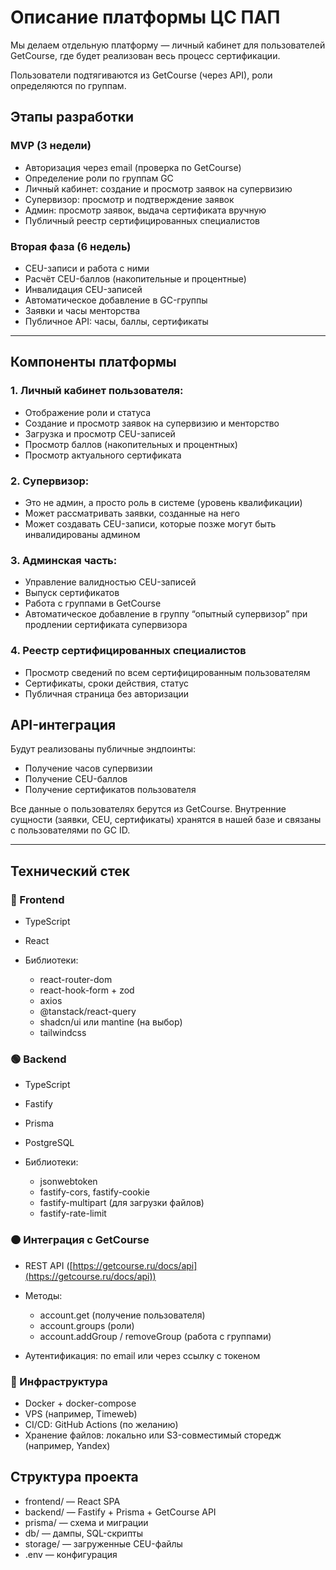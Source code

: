 # Описание платформы ЦС ПАП

Мы делаем отдельную платформу — личный кабинет для пользователей GetCourse, где будет реализован весь процесс сертификации.

Пользователи подтягиваются из GetCourse (через API), роли определяются по группам.

## Этапы разработки

### MVP (3 недели)

- Авторизация через email (проверка по GetCourse)
- Определение роли по группам GC
- Личный кабинет: создание и просмотр заявок на супервизию
- Супервизор: просмотр и подтверждение заявок
- Админ: просмотр заявок, выдача сертификата вручную
- Публичный реестр сертифицированных специалистов

### Вторая фаза (6 недель)

- CEU-записи и работа с ними
- Расчёт CEU-баллов (накопительные и процентные)
- Инвалидация CEU-записей
- Автоматическое добавление в GC-группы
- Заявки и часы менторства
- Публичное API: часы, баллы, сертификаты

---

## Компоненты платформы

### 1. Личный кабинет пользователя:

- Отображение роли и статуса
- Создание и просмотр заявок на супервизию и менторство
- Загрузка и просмотр CEU-записей
- Просмотр баллов (накопительных и процентных)
- Просмотр актуального сертификата

### 2. Супервизор:

- Это не админ, а просто роль в системе (уровень квалификации)
- Может рассматривать заявки, созданные на него
- Может создавать CEU-записи, которые позже могут быть инвалидированы админом

### 3. Админская часть:

- Управление валидностью CEU-записей
- Выпуск сертификатов
- Работа с группами в GetCourse
- Автоматическое добавление в группу “опытный супервизор” при продлении сертификата супервизора

### 4. Реестр сертифицированных специалистов

- Просмотр сведений по всем сертифицированным пользователям
- Сертификаты, сроки действия, статус
- Публичная страница без авторизации

## API-интеграция

Будут реализованы публичные эндпоинты:

- Получение часов супервизии
- Получение CEU-баллов
- Получение сертификатов пользователя

Все данные о пользователях берутся из GetCourse. Внутренние сущности (заявки, CEU, сертификаты) хранятся в нашей базе и связаны с пользователями по GC ID.

---

## Технический стек

### 🔵 Frontend

- TypeScript
- React
- Библиотеки:

  - react-router-dom
  - react-hook-form + zod
  - axios
  - @tanstack/react-query
  - shadcn/ui или mantine (на выбор)
  - tailwindcss

### 🟢 Backend

- TypeScript
- Fastify
- Prisma
- PostgreSQL
- Библиотеки:

  - jsonwebtoken
  - fastify-cors, fastify-cookie
  - fastify-multipart (для загрузки файлов)
  - fastify-rate-limit

### 🟠 Интеграция с GetCourse

- REST API ([https://getcourse.ru/docs/api](https://getcourse.ru/docs/api))
- Методы:

  - account.get (получение пользователя)
  - account.groups (роли)
  - account.addGroup / removeGroup (работа с группами)

- Аутентификация: по email или через ссылку с токеном

### 🐳 Инфраструктура

- Docker + docker-compose
- VPS (например, Timeweb)
- CI/CD: GitHub Actions (по желанию)
- Хранение файлов: локально или S3-совместимый сторедж (например, Yandex)

## Структура проекта

- frontend/ — React SPA
- backend/ — Fastify + Prisma + GetCourse API
- prisma/ — схема и миграции
- db/ — дампы, SQL-скрипты
- storage/ — загруженные CEU-файлы
- .env — конфигурация
